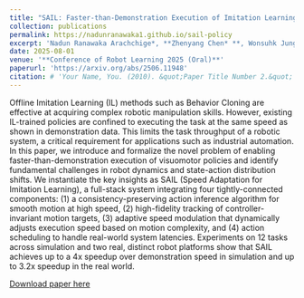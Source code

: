 ```yaml
---
title: "SAIL: Faster-than-Demonstration Execution of Imitation Learning Policies"
collection: publications
permalink: https://nadunranawaka1.github.io/sail-policy
excerpt: 'Nadun Ranawaka Arachchige*, **Zhenyang Chen* **, Wonsuhk Jung, Woo Chul Shin, Rohan Bansal, Pierre Barroso, Yu Hang He, Yingyang Celine Lin, Benjamin Joffe, Shreyas Kousik, Danfei Xu'
date: 2025-08-01
venue: '**Conference of Robot Learning 2025 (Oral)**'
paperurl: 'https://arxiv.org/abs/2506.11948'
citation: # 'Your Name, You. (2010). &quot;Paper Title Number 2.&quot; <i>Journal 1</i>. 1(2).'
---
```


Offline Imitation Learning (IL) methods such as Behavior Cloning are effective at acquiring complex robotic manipulation skills. However, existing IL-trained policies are confined to executing the task at the same speed as shown in demonstration data. This limits the task throughput of a robotic system, a critical requirement for applications such as industrial automation. In this paper, we introduce and formalize the novel problem of enabling faster-than-demonstration execution of visuomotor policies and identify fundamental challenges in robot dynamics and state-action distribution shifts. We instantiate the key insights as SAIL (Speed Adaptation for Imitation Learning), a full-stack system integrating four tightly-connected components: (1) a consistency-preserving action inference algorithm for smooth motion at high speed, (2) high-fidelity tracking of controller-invariant motion targets, (3) adaptive speed modulation that dynamically adjusts execution speed based on motion complexity, and (4) action scheduling to handle real-world system latencies. Experiments on 12 tasks across simulation and two real, distinct robot platforms show that SAIL achieves up to a 4x speedup over demonstration speed in simulation and up to 3.2x speedup in the real world.

[Download paper here](https://arxiv.org/abs/2506.11948)
